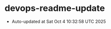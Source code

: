 # devops-readme-update
<!--START_SECTION:activity-->
- Auto-updated at Sat Oct  4 10:32:58 UTC 2025
<!--END_SECTION:activity-->

